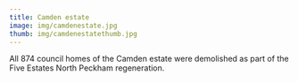 ```yaml
---
title: Camden estate
image: img/camdenestate.jpg
thumb: img/camdenestatethumb.jpg
---
```


All 874 council homes of the Camden estate were demolished as part of the Five Estates North Peckham regeneration.
